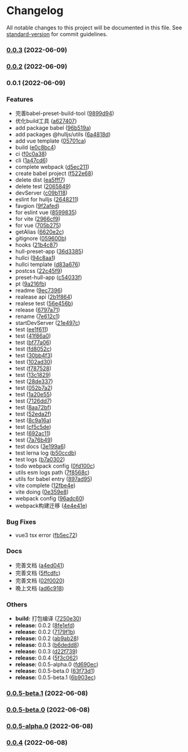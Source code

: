 # Changelog

All notable changes to this project will be documented in this file. See [standard-version](https://github.com/conventional-changelog/standard-version) for commit guidelines.

### [0.0.3](https://github.com/luoguoxiong/hulljs/compare/v0.0.2...v0.0.3) (2022-06-09)

### [0.0.2](https://github.com/luoguoxiong/hulljs/compare/v0.0.1...v0.0.2) (2022-06-09)

### 0.0.1 (2022-06-09)


### Features

* 完善babel-preset-build-tool ([9899d94](https://github.com/luoguoxiong/hulljs/commit/9899d94b663fdd03022997d9baeda31c40880a9c))
* 优化build工具 ([a627407](https://github.com/luoguoxiong/hulljs/commit/a627407fcaea1153ff421c41ead174539be99b9b))
* add package babel ([96b519a](https://github.com/luoguoxiong/hulljs/commit/96b519a2c402da5e4bbe13352f084e65550c4bbc))
* add packages @hulljs/utils ([6a4818d](https://github.com/luoguoxiong/hulljs/commit/6a4818dfd32770136734027c866787552e496ced))
* add vue template ([05701ca](https://github.com/luoguoxiong/hulljs/commit/05701cabdc6b9dc370a00be8158a7fa993ee63b3))
* build ([e0c8bc4](https://github.com/luoguoxiong/hulljs/commit/e0c8bc40d475ca5173fe3e86a016b89d0c59b628))
* ci ([f0c0a38](https://github.com/luoguoxiong/hulljs/commit/f0c0a383aea043c64dc0f4cb23fbd722073ab7b2))
* cli ([1a47cd6](https://github.com/luoguoxiong/hulljs/commit/1a47cd6e44439cb94d1080cc3e0ee6556271383c))
* complete webpack ([d5ec211](https://github.com/luoguoxiong/hulljs/commit/d5ec211cf9f1e040376686af15ddb96c2df63091))
* create babel project ([f522e68](https://github.com/luoguoxiong/hulljs/commit/f522e68d9efecce1374b66b5487ab58035c037fb))
* delete dist ([ea5fff7](https://github.com/luoguoxiong/hulljs/commit/ea5fff7348d1bdc2725013d7bae1bfeb49ac541e))
* delete test ([2065849](https://github.com/luoguoxiong/hulljs/commit/206584947e7d7ff8d52937ef664edb41881f8258))
* devServer ([c09b118](https://github.com/luoguoxiong/hulljs/commit/c09b118bad0e275c8506debc79b0eb184e6a0de7))
* eslint for hulljs ([2648211](https://github.com/luoguoxiong/hulljs/commit/2648211c914dca03f1ceb07891b63423f2de9f37))
* favgion ([9f2afed](https://github.com/luoguoxiong/hulljs/commit/9f2afed4b470de62561f0ff1bf770c1d16683f12))
* for eslint vue ([8599835](https://github.com/luoguoxiong/hulljs/commit/85998357521ae4ed2542e02c907ddb9d19db4f74))
* for vite ([2966cf9](https://github.com/luoguoxiong/hulljs/commit/2966cf90503ae8aeab9227b89c8ea3ae905d2882))
* for vue ([705b275](https://github.com/luoguoxiong/hulljs/commit/705b2758cc3ce1ca2344ccca658a47f2a8fd7c78))
* getAlias ([6620e2c](https://github.com/luoguoxiong/hulljs/commit/6620e2cda2c0a167aeeef4b9be2f1c001ec0f17e))
* gitignore ([059600b](https://github.com/luoguoxiong/hulljs/commit/059600b532fcf59c9144681dbe2dd64213d4ac44))
* hooks ([21b4c87](https://github.com/luoguoxiong/hulljs/commit/21b4c8753f2f9d0236fd1b8f5ee72f7bef901526))
* hull-preset-app ([36d3385](https://github.com/luoguoxiong/hulljs/commit/36d3385fee4a9257e75d62debd8724d2de0f6ca9))
* hullci ([94c8aa1](https://github.com/luoguoxiong/hulljs/commit/94c8aa17cc0cf1d53027c87e9f9dca80bb7a5b3b))
* hullci template ([d83a676](https://github.com/luoguoxiong/hulljs/commit/d83a67617d322a09d0d48d1c871bb6422f26077c))
* postcss ([22c45f9](https://github.com/luoguoxiong/hulljs/commit/22c45f940e35e9ee9faf5e43062210c96a8b1ef7))
* preset-hull-app ([c54033f](https://github.com/luoguoxiong/hulljs/commit/c54033f34bad2175a470e9c0659d76b61ffd54a0))
* pt ([9a216fb](https://github.com/luoguoxiong/hulljs/commit/9a216fba7ee88b43096a99c96f8a570148a60033))
* readme ([9ec7396](https://github.com/luoguoxiong/hulljs/commit/9ec739653c9aa90236f8cf471eb9eaf19e441281))
* realease api ([2b1f864](https://github.com/luoguoxiong/hulljs/commit/2b1f864ff9460e2c91cd2cc7c0240b7a47378a48))
* realese test ([56e456b](https://github.com/luoguoxiong/hulljs/commit/56e456bef29213dcc3762c923134df4e53215d16))
* release ([6797a71](https://github.com/luoguoxiong/hulljs/commit/6797a71e58f28dbbde97fd7114ede1dad3e38dc3))
* rename ([7e612c1](https://github.com/luoguoxiong/hulljs/commit/7e612c12902d6da2337077ca8b437353abc0ef00))
* startDevServer ([21e497c](https://github.com/luoguoxiong/hulljs/commit/21e497c630c2c5b49aba00abb3f77b2e6364e988))
* test ([ee1f611](https://github.com/luoguoxiong/hulljs/commit/ee1f611f13b6853167eebc8c6c28b349233277e8))
* test ([41f86a0](https://github.com/luoguoxiong/hulljs/commit/41f86a042bf4578eca2057b375aaf1194063a325))
* test ([bf77a06](https://github.com/luoguoxiong/hulljs/commit/bf77a06388d8a4f9a3da8e895210de43a0ebdc21))
* test ([fd8052c](https://github.com/luoguoxiong/hulljs/commit/fd8052cfa5a225c4217a208990f2f93a1bbe7672))
* test ([30bb4f3](https://github.com/luoguoxiong/hulljs/commit/30bb4f36899cef95a7b84ce3bbec7f3c0d032972))
* test ([102ad30](https://github.com/luoguoxiong/hulljs/commit/102ad305bbf26b65a4b6929c8187a7be2a3b8207))
* test ([f787528](https://github.com/luoguoxiong/hulljs/commit/f787528136aba533ad383316c5811633f96337e5))
* test ([13c1829](https://github.com/luoguoxiong/hulljs/commit/13c1829391c22c7c9fb2b7b6c3b5d95fb93b4311))
* test ([28de337](https://github.com/luoguoxiong/hulljs/commit/28de337fc765ca9f2149683a21b09e087d7a790a))
* test ([052b7a2](https://github.com/luoguoxiong/hulljs/commit/052b7a26b3e035d36694645601d6161ba6e1877b))
* test ([1a20e55](https://github.com/luoguoxiong/hulljs/commit/1a20e554420cde934b09155ed429e5457938c569))
* test ([7126dd7](https://github.com/luoguoxiong/hulljs/commit/7126dd70765e17e4d0c3d16ac78dc82dd7a08c0e))
* test ([8aa72bf](https://github.com/luoguoxiong/hulljs/commit/8aa72bf6b92cf5f82f31d2317537a16d97fcb739))
* test ([52eda2f](https://github.com/luoguoxiong/hulljs/commit/52eda2f5efc0f5bae82915e17bc77337395dac01))
* test ([8c9a16a](https://github.com/luoguoxiong/hulljs/commit/8c9a16a1ee0e3f9fa46899353833263c8e6837c5))
* test ([cf5c5de](https://github.com/luoguoxiong/hulljs/commit/cf5c5ded00218cbac731a9784d4835ede5024dd3))
* test ([692ac11](https://github.com/luoguoxiong/hulljs/commit/692ac11d93107e894184e05dd1941eabe7867b78))
* test ([7a76b49](https://github.com/luoguoxiong/hulljs/commit/7a76b491c24efb30a7ce10c73a5e95b5b737cfc5))
* test docs ([3e199a6](https://github.com/luoguoxiong/hulljs/commit/3e199a6446f7fbb3abb363e2d1422083e4888f99))
* test lerna log ([b50ccdb](https://github.com/luoguoxiong/hulljs/commit/b50ccdba36f11cba804f9b65c84ce45615580f42))
* test logs ([b7a0302](https://github.com/luoguoxiong/hulljs/commit/b7a03025e0b185061828601587e74281b94e3936))
* todo webpack config ([0fd100c](https://github.com/luoguoxiong/hulljs/commit/0fd100c182f99c0bb8714661edd91265643905f9))
* utils esm logs path ([7f8568c](https://github.com/luoguoxiong/hulljs/commit/7f8568ca536879a52f8c28267c5a74cf53213d26))
* utils for babel entry ([897ad95](https://github.com/luoguoxiong/hulljs/commit/897ad9505822531c590a3c47926409da4920ec2b))
* vite complete ([12fbe4e](https://github.com/luoguoxiong/hulljs/commit/12fbe4e43d2eca8c136baeeee66b1d90a0d0604c))
* vite doing ([0e359e8](https://github.com/luoguoxiong/hulljs/commit/0e359e830031dcd14792a7ef4e3a85768b1ce11d))
* webpack config ([96adc60](https://github.com/luoguoxiong/hulljs/commit/96adc60f8a02c5a0c092da1161c8780e26b31e8f))
* webpack构建迁移 ([4e4e41e](https://github.com/luoguoxiong/hulljs/commit/4e4e41ebb51818886b579b1e45d14f26309333ca))


### Bug Fixes

* vue3 tsx error ([fb5ec72](https://github.com/luoguoxiong/hulljs/commit/fb5ec7273b817f76ad359cfb8e9dabbb0eed7f04))


### Docs

* 完善文档 ([a4ed041](https://github.com/luoguoxiong/hulljs/commit/a4ed041ea0aac4fb119559ca5c898c4e5cfba2f3))
* 完善文档 ([5ffcdfc](https://github.com/luoguoxiong/hulljs/commit/5ffcdfcf0c94885c0ea05481102acc8ea765a08a))
* 完善文档 ([02f0020](https://github.com/luoguoxiong/hulljs/commit/02f0020582221f1e6443d5f079a717c7a7c6c63f))
* 晚上文档 ([ad6c918](https://github.com/luoguoxiong/hulljs/commit/ad6c918b6899d1391b57b4fd295949fb6bc15bbe))


### Others

* **build:** 打包编译 ([7250e30](https://github.com/luoguoxiong/hulljs/commit/7250e30aa070a73deb82b3847ab6e4852d20628b))
* **release:** 0.0.2 ([8fe1efd](https://github.com/luoguoxiong/hulljs/commit/8fe1efd73dccd9259bf7b660fca56ece738ed4cb))
* **release:** 0.0.2 ([7179f1b](https://github.com/luoguoxiong/hulljs/commit/7179f1b0966dcedc9f419f9bdb42ef509cb85dde))
* **release:** 0.0.2 ([ab9ab28](https://github.com/luoguoxiong/hulljs/commit/ab9ab2821b3a2a15bb3d4a466d6f9cad98e7bd08))
* **release:** 0.0.3 ([b6dedd8](https://github.com/luoguoxiong/hulljs/commit/b6dedd897510e7ebcccdf0da98dac35386a62a79))
* **release:** 0.0.3 ([d22f739](https://github.com/luoguoxiong/hulljs/commit/d22f739e66f97cb03913d0da22de93de0f8a0c03))
* **release:** 0.0.4 ([5f3c062](https://github.com/luoguoxiong/hulljs/commit/5f3c06210c2be17eed5fc200c0a2f9b0d6b14e99))
* **release:** 0.0.5-alpha.0 ([fd690ec](https://github.com/luoguoxiong/hulljs/commit/fd690ec9464b150f4e91bb3e6f7d2b7c0e6c4c34))
* **release:** 0.0.5-beta.0 ([63f73d1](https://github.com/luoguoxiong/hulljs/commit/63f73d182f1264a1ff9630775aef803a1771f432))
* **release:** 0.0.5-beta.1 ([6b903ec](https://github.com/luoguoxiong/hulljs/commit/6b903ecd86c3a3723fa166bde59d20f2f4f5525c))

### [0.0.5-beta.1](https://github.com/luoguoxiong/hulljs/compare/v0.0.5-beta.0...v0.0.5-beta.1) (2022-06-08)

### [0.0.5-beta.0](https://github.com/luoguoxiong/hulljs/compare/v0.0.5-alpha.0...v0.0.5-beta.0) (2022-06-08)

### [0.0.5-alpha.0](https://github.com/luoguoxiong/hulljs/compare/v0.0.4...v0.0.5-alpha.0) (2022-06-08)

### [0.0.4](https://github.com/luoguoxiong/hulljs/compare/v0.0.3...v0.0.4) (2022-06-08)

